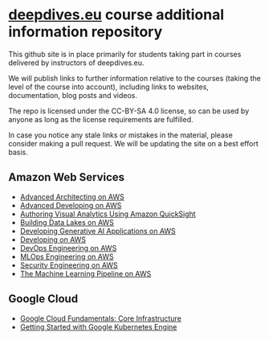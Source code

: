 # [deepdives.eu](https://deepdives.eu) course additional information repository

This github site is in place primarily for students taking part in courses delivered by instructors of deepdives.eu.

We will publish links to further information relative to the courses (taking the level of the course into account), including links to websites, documentation, blog posts and videos.

The repo is licensed under the CC-BY-SA 4.0 license, so can be used by anyone as long as the license requirements are fulfilled.

In case you notice any stale links or mistakes in the material, please consider making a pull request. We will be updating the site on a best effort basis.

## Amazon Web Services

- [Advanced Architecting on AWS](AWS/AdvancedArchitectingOnAWS.md)
- [Advanced Developing on AWS](AWS/AdvancedDevelopingOnAWS.md)
- [Authoring Visual Analytics Using Amazon QuickSight](AWS/AuthoringVisualAnalyticsUsingQuickSight.md)
- [Building Data Lakes on AWS](AWS/BuildingDataLakesOnAWS.md)
- [Developing Generative AI Applications on AWS](AWS/DevelopingGenerativeAIApplicationsOnAWS.md)
- [Developing on AWS](AWS/DevelopingOnAWS.md)
- [DevOps Engineering on AWS](AWS/DevOpsEngineeringOnAWS.md)
- [MLOps Engineering on AWS](AWS/MLOpsEngineeringOnAWS.md)
- [Security Engineering on AWS](AWS/SecurityEngineeringOnAWS.md)
- [The Machine Learning Pipeline on AWS](AWS/TheMachineLearningPipelineOnAWS.md)

## Google Cloud

- [Google Cloud Fundamentals: Core Infrastructure](google/FundamentalsCoreInfrastructure.md)
- [Getting Started with Google Kubernetes Engine](google/GettingStartedGKE.md)

